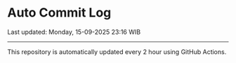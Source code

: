 # Auto Commit Log

Last updated: Monday, 15-09-2025 23:16 WIB

---

This repository is automatically updated every 2 hour using GitHub Actions.
